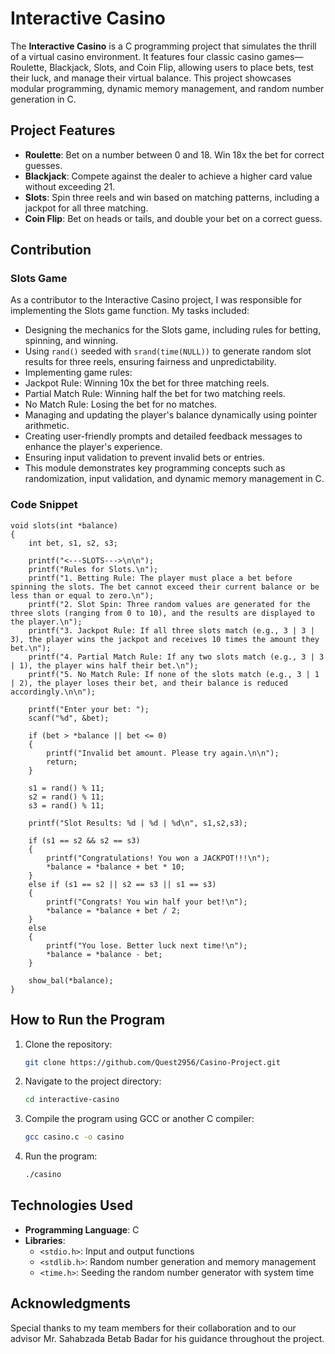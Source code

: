 # **Interactive Casino**  
The **Interactive Casino** is a C programming project that simulates the thrill of a virtual casino environment. It features four classic casino games—Roulette, Blackjack, Slots, and Coin Flip, allowing users to place bets, test their luck, and manage their virtual balance. This project showcases modular programming, dynamic memory management, and random number generation in C.  

## **Project Features**  
- **Roulette**: Bet on a number between 0 and 18. Win 18x the bet for correct guesses.  
- **Blackjack**: Compete against the dealer to achieve a higher card value without exceeding 21.  
- **Slots**: Spin three reels and win based on matching patterns, including a jackpot for all three matching.  
- **Coin Flip**: Bet on heads or tails, and double your bet on a correct guess.  

## **Contribution**  
### **Slots Game**  
As a contributor to the Interactive Casino project, I was responsible for implementing the Slots game function. My tasks included:

- Designing the mechanics for the Slots game, including rules for betting, spinning, and winning.
- Using `rand()` seeded with `srand(time(NULL))` to generate random slot results for three reels, ensuring fairness and unpredictability.
- Implementing game rules:
- Jackpot Rule: Winning 10x the bet for three matching reels.
- Partial Match Rule: Winning half the bet for two matching reels.
- No Match Rule: Losing the bet for no matches.
- Managing and updating the player's balance dynamically using pointer arithmetic.
- Creating user-friendly prompts and detailed feedback messages to enhance the player's experience.
- Ensuring input validation to prevent invalid bets or entries.
- This module demonstrates key programming concepts such as randomization, input validation, and dynamic memory management in C.

### **Code Snippet**
```
void slots(int *balance)
{
    int bet, s1, s2, s3;

    printf("<---SLOTS--->\n\n");
    printf("Rules for Slots.\n");
    printf("1. Betting Rule: The player must place a bet before spinning the slots. The bet cannot exceed their current balance or be less than or equal to zero.\n");
    printf("2. Slot Spin: Three random values are generated for the three slots (ranging from 0 to 10), and the results are displayed to the player.\n");
    printf("3. Jackpot Rule: If all three slots match (e.g., 3 | 3 | 3), the player wins the jackpot and receives 10 times the amount they bet.\n");
    printf("4. Partial Match Rule: If any two slots match (e.g., 3 | 3 | 1), the player wins half their bet.\n");
    printf("5. No Match Rule: If none of the slots match (e.g., 3 | 1 | 2), the player loses their bet, and their balance is reduced accordingly.\n\n");

    printf("Enter your bet: ");
    scanf("%d", &bet);

    if (bet > *balance || bet <= 0) 
    {
        printf("Invalid bet amount. Please try again.\n\n");
        return;
    }

    s1 = rand() % 11;
    s2 = rand() % 11;
    s3 = rand() % 11;

    printf("Slot Results: %d | %d | %d\n", s1,s2,s3);

    if (s1 == s2 && s2 == s3)
    {
        printf("Congratulations! You won a JACKPOT!!!\n");
        *balance = *balance + bet * 10;
    }
    else if (s1 == s2 || s2 == s3 || s1 == s3)
    {
        printf("Congrats! You win half your bet!\n");
        *balance = *balance + bet / 2;
    }
    else
    {
        printf("You lose. Better luck next time!\n");
        *balance = *balance - bet;
    }

    show_bal(*balance);
}
```

## **How to Run the Program**  
1. Clone the repository:  
   ```bash  
   git clone https://github.com/Quest2956/Casino-Project.git
   ```  
2. Navigate to the project directory:  
   ```bash  
   cd interactive-casino
   ```  
3. Compile the program using GCC or another C compiler:  
   ```bash  
   gcc casino.c -o casino  
   ```  
4. Run the program:  
   ```bash  
   ./casino  
   ```  

## **Technologies Used**  
- **Programming Language**: C  
- **Libraries**:  
  - `<stdio.h>`: Input and output functions  
  - `<stdlib.h>`: Random number generation and memory management  
  - `<time.h>`: Seeding the random number generator with system time  

## **Acknowledgments**  
Special thanks to my team members for their collaboration and to our advisor Mr. Sahabzada Betab Badar for his guidance throughout the project. 
